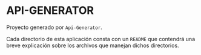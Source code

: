 # API-GENERATOR

Proyecto generado por `Api-Generator`.

Cada directorio de esta aplicación consta con un `README` que contendrá una breve explicación sobre los archivos que manejan dichos directorios.
